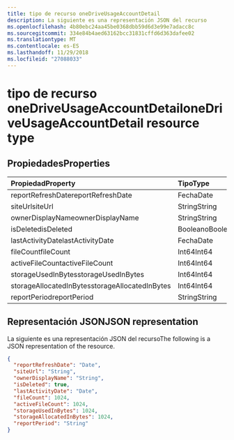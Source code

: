```yaml
---
title: tipo de recurso oneDriveUsageAccountDetail
description: La siguiente es una representación JSON del recurso
ms.openlocfilehash: 4b80ebc24aa45be0368dbb59d6d3e99e7adacc8c
ms.sourcegitcommit: 334e84b4aed63162bcc31831cffd6d363dafee02
ms.translationtype: MT
ms.contentlocale: es-ES
ms.lasthandoff: 11/29/2018
ms.locfileid: "27088033"
---
```

# <a name="onedriveusageaccountdetail-resource-type"></a><span data-ttu-id="a7439-103">tipo de recurso oneDriveUsageAccountDetail</span><span class="sxs-lookup"><span data-stu-id="a7439-103">oneDriveUsageAccountDetail resource type</span></span>

## <a name="properties"></a><span data-ttu-id="a7439-104">Propiedades</span><span class="sxs-lookup"><span data-stu-id="a7439-104">Properties</span></span>

| <span data-ttu-id="a7439-105">Propiedad</span><span class="sxs-lookup"><span data-stu-id="a7439-105">Property</span></span>                | <span data-ttu-id="a7439-106">Tipo</span><span class="sxs-lookup"><span data-stu-id="a7439-106">Type</span></span>    |
| :---------------------- | :------ |
| <span data-ttu-id="a7439-107">reportRefreshDate</span><span class="sxs-lookup"><span data-stu-id="a7439-107">reportRefreshDate</span></span>       | <span data-ttu-id="a7439-108">Fecha</span><span class="sxs-lookup"><span data-stu-id="a7439-108">Date</span></span>    |
| <span data-ttu-id="a7439-109">siteUrl</span><span class="sxs-lookup"><span data-stu-id="a7439-109">siteUrl</span></span>                 | <span data-ttu-id="a7439-110">String</span><span class="sxs-lookup"><span data-stu-id="a7439-110">String</span></span>  |
| <span data-ttu-id="a7439-111">ownerDisplayName</span><span class="sxs-lookup"><span data-stu-id="a7439-111">ownerDisplayName</span></span>        | <span data-ttu-id="a7439-112">String</span><span class="sxs-lookup"><span data-stu-id="a7439-112">String</span></span>  |
| <span data-ttu-id="a7439-113">isDeleted</span><span class="sxs-lookup"><span data-stu-id="a7439-113">isDeleted</span></span>               | <span data-ttu-id="a7439-114">Booleano</span><span class="sxs-lookup"><span data-stu-id="a7439-114">Boolean</span></span> |
| <span data-ttu-id="a7439-115">lastActivityDate</span><span class="sxs-lookup"><span data-stu-id="a7439-115">lastActivityDate</span></span>        | <span data-ttu-id="a7439-116">Fecha</span><span class="sxs-lookup"><span data-stu-id="a7439-116">Date</span></span>    |
| <span data-ttu-id="a7439-117">fileCount</span><span class="sxs-lookup"><span data-stu-id="a7439-117">fileCount</span></span>               | <span data-ttu-id="a7439-118">Int64</span><span class="sxs-lookup"><span data-stu-id="a7439-118">Int64</span></span>   |
| <span data-ttu-id="a7439-119">activeFileCount</span><span class="sxs-lookup"><span data-stu-id="a7439-119">activeFileCount</span></span>         | <span data-ttu-id="a7439-120">Int64</span><span class="sxs-lookup"><span data-stu-id="a7439-120">Int64</span></span>   |
| <span data-ttu-id="a7439-121">storageUsedInBytes</span><span class="sxs-lookup"><span data-stu-id="a7439-121">storageUsedInBytes</span></span>      | <span data-ttu-id="a7439-122">Int64</span><span class="sxs-lookup"><span data-stu-id="a7439-122">Int64</span></span>   |
| <span data-ttu-id="a7439-123">storageAllocatedInBytes</span><span class="sxs-lookup"><span data-stu-id="a7439-123">storageAllocatedInBytes</span></span> | <span data-ttu-id="a7439-124">Int64</span><span class="sxs-lookup"><span data-stu-id="a7439-124">Int64</span></span>   |
| <span data-ttu-id="a7439-125">reportPeriod</span><span class="sxs-lookup"><span data-stu-id="a7439-125">reportPeriod</span></span>            | <span data-ttu-id="a7439-126">String</span><span class="sxs-lookup"><span data-stu-id="a7439-126">String</span></span>  |

## <a name="json-representation"></a><span data-ttu-id="a7439-127">Representación JSON</span><span class="sxs-lookup"><span data-stu-id="a7439-127">JSON representation</span></span>

<span data-ttu-id="a7439-128">La siguiente es una representación JSON del recurso</span><span class="sxs-lookup"><span data-stu-id="a7439-128">The following is a JSON representation of the resource.</span></span>

<!-- {
  "blockType": "resource",
  "@odata.type": "microsoft.graph.oneDriveUsageAccountDetail"
} -->

```json
{
  "reportRefreshDate": "Date", 
  "siteUrl": "String", 
  "ownerDisplayName": "String", 
  "isDeleted": true, 
  "lastActivityDate": "Date", 
  "fileCount": 1024, 
  "activeFileCount": 1024, 
  "storageUsedInBytes": 1024, 
  "storageAllocatedInBytes": 1024, 
  "reportPeriod": "String"
}
```
